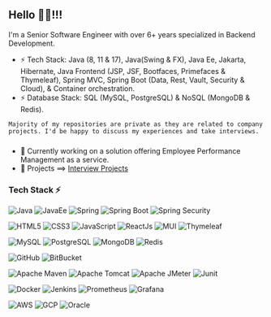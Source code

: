 ## Hello 👋🏾!!!

I'm a Senior Software Engineer with over 6+ years specialized in Backend Development. 
- ⚡ Tech Stack: Java (8, 11 & 17), Java(Swing & FX), Java Ee, Jakarta, Hibernate, Java Frontend (JSP, JSF, Bootfaces, Primefaces & Thymeleaf), Spring MVC, Spring Boot (Data, Rest, Vault, Security & Cloud), & Container orchestration.
- ⚡ Database Stack: SQL (MySQL, PostgreSQL) & NoSQL (MongoDB & Redis).

`Majority of my repositories are private as they are related to company projects. I'd be happy to discuss my experiences and take interviews.`


###

- 🔭 Currently working on a solution offering Employee Performance Management as a service.
- 🌱 Projects ==> [Interview Projects](https://github.com/freelancing-open)  <!-- Interview Projects  -->



### Tech Stack ⚡


![Java](https://img.shields.io/badge/Java-%23000.svg?style=for-the-badge&logo=openjdk&logoColor=white)
![JavaEe](https://img.shields.io/badge/JavaEe-%23000.svg?style=for-the-badge&logo=java&logoColor=white)
![Spring](https://img.shields.io/badge/Spring-%23000.svg?style=for-the-badge&logo=spring&logoColor=white)
![Spring Boot](https://img.shields.io/badge/spring_boot-%23000.svg?style=for-the-badge&logo=springboot&logoColor=white)
![Spring Security](https://img.shields.io/badge/spring_security-%23000.svg?style=for-the-badge&logo=springsecurity&logoColor=white)

![HTML5](https://img.shields.io/badge/html5-%23000.svg?style=for-the-badge&logo=html5&logoColor=white)
![CSS3](https://img.shields.io/badge/css3-%23000.svg?style=for-the-badge&logo=css3&logoColor=white)
![JavaScript](https://img.shields.io/badge/javascript-%23000.svg?style=for-the-badge&logo=javascript&logoColor=white)
![ReactJs](https://img.shields.io/badge/react-%23000.svg?style=for-the-badge&logo=react&logoColor=white)
![MUI](https://img.shields.io/badge/material_ui-%23000.svg?style=for-the-badge&logo=mui&logoColor=white)
![Thymeleaf](https://img.shields.io/badge/thymeleaf-%23000.svg?style=for-the-badge&logo=thymeleaf&logoColor=white)

![MySQL](https://img.shields.io/badge/mysql-%23000.svg?style=for-the-badge&logo=mysql&logoColor=white)
![PostgreSQL](https://img.shields.io/badge/postgresql-%23000.svg?style=for-the-badge&logo=postgresql&logoColor=white)
![MongoDB](https://img.shields.io/badge/mongodb-%23000.svg?style=for-the-badge&logo=mongodb&logoColor=white)
![Redis](https://img.shields.io/badge/redis-%23000.svg?style=for-the-badge&logo=redis&logoColor=white)


![GitHub](https://img.shields.io/badge/GitHub-%23000.svg?style=for-the-badge&logo=github&logoColor=white)
![BitBucket](https://img.shields.io/badge/Bitbucket-%23000.svg?style=for-the-badge&logo=bitbucket&logoColor=white)

![Apache Maven](https://img.shields.io/badge/apache_maven-%23000.svg?style=for-the-badge&logo=apachemaven&logoColor=white)
![Apache Tomcat](https://img.shields.io/badge/apache_tomcat-%23000.svg?style=for-the-badge&logo=apachetomcat&logoColor=white)
![Apache JMeter](https://img.shields.io/badge/apche_jmeter-%23000.svg?style=for-the-badge&logo=apachejmeter&logoColor=white)
![Junit](https://img.shields.io/badge/junit5-%23000.svg?style=for-the-badge&logo=junit5&logoColor=white)

![Docker](https://img.shields.io/badge/docker-%23000.svg?style=for-the-badge&logo=docker&logoColor=white)
![Jenkins](https://img.shields.io/badge/jenkins-%23000.svg?style=for-the-badge&logo=jenkins&logoColor=white)
![Prometheus](https://img.shields.io/badge/prometheus-%23000.svg?style=for-the-badge&logo=prometheus&logoColor=white)
![Grafana](https://img.shields.io/badge/grafana-%23000.svg?style=for-the-badge&logo=grafana&logoColor=white)

![AWS](https://img.shields.io/badge/aws-%23000.svg?style=for-the-badge&logo=amazonaws&logoColor=white)
![GCP](https://img.shields.io/badge/google_cloud-%23000.svg?style=for-the-badge&logo=googlecloud&logoColor=white)
![Oracle](https://img.shields.io/badge/oracle_cloud-%23000.svg?style=for-the-badge&logo=oracle&logoColor=white)


<!--
<a href="https://github.com/hackcoderr/github-readme-stats">
  <img align="left" width=500 src="https://github-readme-stats.anuraghazra1.vercel.app/api?username=Jackb01&count_private=true&show_icons=true&include_all_commits=true&theme=react&border=61dafb&hide_border=true" alt="Jack's github stats" />
</a> 



[![GitHub Streak](https://streak-stats.demolab.com/?user=Jackb01&theme=highcontrast&border_radius=7&date_format=j%20M%5B%20Y%5D)](https://git.io/streak-stats)

<a href="https://github.com/anuraghazra/github-readme-stats">
  <img align="center" src="https://github-readme-stats.vercel.app/api?username=jackb01&count_private=true&show_icons=true&include_all_commits=true&hide_border=false&hide_title=true&hide=stars,prs" />
</a>
<a href="https://github.com/anuraghazra/github-readme-stats">
  <img align="center" src="https://github-readme-stats.vercel.app/api/top-langs/?username=jackb01&langs_count=3&hide_title=true&hide_border=true" />
</a>


<!--
**Jackb01/jackb01** is a ✨ _special_ ✨ repository because its `README.md` (this file) appears on your GitHub profile.

Here are some ideas to get you started:

- 🔭 I’m currently working on ...
- 🌱 I’m currently learning ...
- 👯 I’m looking to collaborate on ...
- 🤔 I’m looking for help with ...
- 💬 Ask me about ...
- 📫 How to reach me: ...
- 😄 Pronouns: ...
- ⚡ Fun fact: ...

- 📫 How to reach me: contact@jackb01.com.

-->
